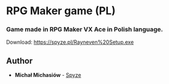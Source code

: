 # RPG Maker game (PL)

### Game made in RPG Maker VX Ace in Polish language.

Download: https://spyze.pl/Rayneven%20Setup.exe

## Author
* **Michał Michasiów** - [Spyze](https://spyze.pl)
